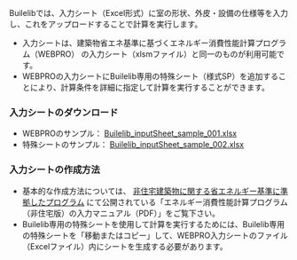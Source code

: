 
Builelibでは、入力シート（Excel形式）に室の形状、外皮・設備の仕様等を入力し、これをアップロードすることで計算を実行します。

- 入力シートは、建築物省エネ基準に基づくエネルギー消費性能計算プログラム（WEBPRO） の入力シート（xlsmファイル）と同一のものが利用可能です。
- WEBPROの入力シートにBuilelib専用の特殊シート（様式SP）を追加することにより、計算条件を詳細に指定して計算を実行することができます。


### 入力シートのダウンロード

- WEBPROのサンプル： [Builelib_inputSheet_sample_001.xlsx](https://github.com/MasatoMiyata/builelib/blob/master/sample/Builelib_inputSheet_sample_001.xlsx)
- 特殊シートのサンプル： [Builelib_inputSheet_sample_002.xlsx](https://github.com/MasatoMiyata/builelib/blob/master/sample/Builelib_inputSheet_sample_002.xlsx)


### 入力シートの作成方法

- 基本的な作成方法については、 [非住宅建築物に関する省エネルギー基準に準拠したプログラム](https://building.lowenergy.jp/) にて公開されている「エネルギー消費性能計算プログラム（非住宅版）の入力マニュアル（PDF）」をご覧下さい。
- Builelib専用の特殊シートを使用して計算を実行するためには、Builelib専用の特殊シートを「移動またはコピー」して、WEBPRO入力シートのファイル（Excelファイル）内にシートを生成する必要があります。
